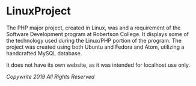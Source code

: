 # LinuxProject
The PHP major project, created in Linux, was and a requirement of the Software Development program at Robertson College. It displays some of the technology used during the Linux/PHP portion of the program. 
The project was created using both Ubuntu and Fedora and Atom, utilizing a handcrafted MySQL database.

It does not have its own website, as it was intended for localhost use only.

 _Copywrite 2019 All Rights Reserved_
